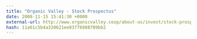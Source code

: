 ```yaml
---
title: "Organic Valley - Stock Prospectus"
date: 2008-11-15 15:41:30 +0000
external-url: http://www.organicvalley.coop/about-us/invest/stock-prospectus/
hash: 11a61c5b4a320621ee83776988709bb2
---
```



